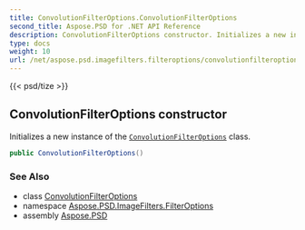 ```yaml
---
title: ConvolutionFilterOptions.ConvolutionFilterOptions
second_title: Aspose.PSD for .NET API Reference
description: ConvolutionFilterOptions constructor. Initializes a new instance of the ConvolutionFilterOptions class
type: docs
weight: 10
url: /net/aspose.psd.imagefilters.filteroptions/convolutionfilteroptions/convolutionfilteroptions/
---
```

{{< psd/tize >}}
## ConvolutionFilterOptions constructor

Initializes a new instance of the [`ConvolutionFilterOptions`](../) class.

```csharp
public ConvolutionFilterOptions()
```

### See Also

* class [ConvolutionFilterOptions](../)
* namespace [Aspose.PSD.ImageFilters.FilterOptions](../../../aspose.psd.imagefilters.filteroptions/)
* assembly [Aspose.PSD](../../../)


